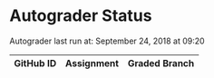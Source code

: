 # Autograder Status
Autograder last run at: September 24, 2018 at 09:20

| GitHub ID | Assignment | Graded Branch |
|-----------|------------|---------------|
